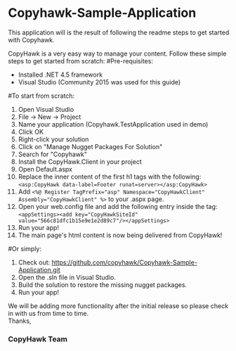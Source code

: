 # Copyhawk-Sample-Application
This application will is the result of following the readme steps to get started with Copyhawk.

CopyHawk is a very easy way to manage your content. Follow these simple steps to get started from scratch:
#Pre-requisites:
* Installed .NET 4.5 framework
* Visual Studio (Community 2015 was used for this guide)

#To start from scratch:
1.	Open Visual Studio
2.	File -> New ->  Project
3.	Name your application (Copyhawk.TestApplication used in demo)
4.	Click OK
5.	Right-click your solution
6.	Click on "Manage Nugget Packages For Solution"
7.	Search for "Copyhawk"
8.	Install the CopyHawk.Client in your project
9.	Open Default.aspx
10.	Replace the inner content of the first h1 tags with the following: <br>`<asp:CopyHawk data-label=Footer runat=server></asp:CopyHawk>`
11.	Add `<%@ Register TagPrefix="asp" Namespace="CopyHawkClient" Assembly="CopyHawkClient" %>` to your .aspx page.
12.	Open your web.config file and add the following entry inside the <configuration> tag: <br>
`<appSettings><add key="CopyHawkSiteId" value="566c81dfc1b15e9e1e2d89c7"/></appSettings>`
13.	Run your app!
14.	The main page's html content is now being delivered from CopyHawk!

#Or simply:
1.	Check out: https://github.com/copyhawk/Copyhawk-Sample-Application.git
2.	Open the .sln file in Visual Studio.
3.	Build the solution to restore the missing nugget packages.
4.	Run your app!

We will be adding more functionality after the initial release so please check in with us from time to time.
<br>
Thanks,
<br>
<h3>CopyHawk Team</h3>